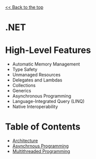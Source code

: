 [<< Back to the top](../readme.md)

# .NET

# High-Level Features
- Automatic Memory Management
- Type Safety
- Unmanaged Resources
- Delegates and Lambdas
- Collections
- Generics
- Asynchronous Programming
- Language-Integrated Query (LINQ)
- Native Interoperability

# Table of Contents
- [Architecture](Architecture.md)
- [Asynchrnous Programming](Asynchornous-Programming.md)
- [Multithreaded Programming](Multithreaded-Programming.md)